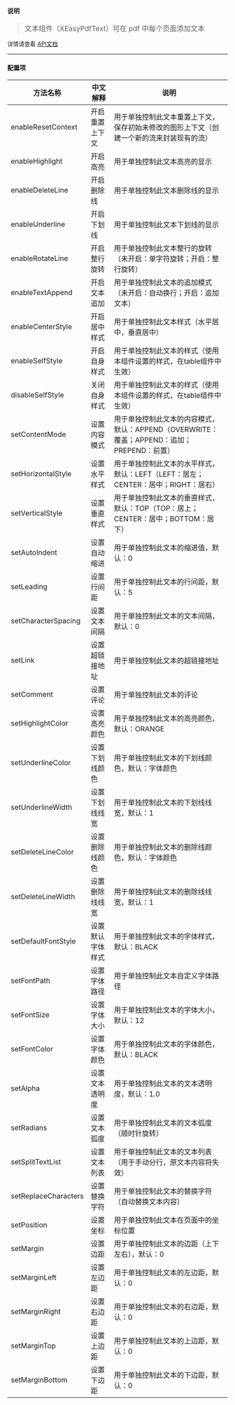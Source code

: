 #### 说明
> <font size=3>文本组件（XEasyPdfText）可在 pdf 中每个页面添加文本</font>

<font size=2>详情请查看 [API文档](/md/pdfbox/api文档.md)</font>

---

#### 配置项
|方法名称   |中文解释   |说明   |
|---|---|---|
|enableResetContext   |开启重置上下文   |用于单独控制此文本重置上下文，保存初始未修改的图形上下文（创建一个新的流来封装现有的流）   |
|enableHighlight   |开启高亮   |用于单独控制此文本高亮的显示   |
|enableDeleteLine   |开启删除线   |用于单独控制此文本删除线的显示   |
|enableUnderline   |开启下划线   |用于单独控制此文本下划线的显示   |
|enableRotateLine   |开启整行旋转   |用于单独控制此文本整行的旋转（未开启：单字符旋转；开启：整行旋转）   |
|enableTextAppend   |开启文本追加   |用于单独控制此文本的追加模式（未开启：自动换行；开启：追加文本）   |
|enableCenterStyle   |开启居中样式   |用于单独控制此文本样式（水平居中，垂直居中）   |
|enableSelfStyle   |开启自身样式   |用于单独控制此文本的样式（使用本组件设置的样式，在table组件中生效）   |
|disableSelfStyle   |关闭自身样式   |用于单独控制此文本的样式（使用本组件设置的样式，在table组件中生效）   |
|setContentMode   |设置内容模式   |用于单独控制此文本的内容模式，默认：APPEND（OVERWRITE：覆盖；APPEND：追加；PREPEND：前置）   |
|setHorizontalStyle   |设置水平样式   |用于单独控制此文本的水平样式，默认：LEFT（LEFT：居左；CENTER：居中；RIGHT：居右）   |
|setVerticalStyle   |设置垂直样式   |用于单独控制此文本的垂直样式，默认：TOP（TOP：居上；CENTER：居中；BOTTOM：居下）   |
|setAutoIndent   |设置自动缩进   |用于单独控制此文本的缩进值，默认：0   |
|setLeading   |设置行间距   |用于单独控制此文本的行间距，默认：5  |
|setCharacterSpacing   |设置文本间隔   |用于单独控制此文本的文本间隔，默认：0  |
|setLink   |设置超链接地址   |用于单独控制此文本的超链接地址  |
|setComment   |设置评论   |用于单独控制此文本的评论  |
|setHighlightColor   |设置高亮颜色   |用于单独控制此文本的高亮颜色，默认：ORANGE  |
|setUnderlineColor   |设置下划线颜色   |用于单独控制此文本的下划线颜色，默认：字体颜色  |
|setUnderlineWidth   |设置下划线线宽   |用于单独控制此文本的下划线线宽，默认：1  |
|setDeleteLineColor   |设置删除线颜色   |用于单独控制此文本的删除线颜色，默认：字体颜色  |
|setDeleteLineWidth   |设置删除线线宽   |用于单独控制此文本的删除线线宽，默认：1  |
|setDefaultFontStyle   |设置默认字体样式   |用于单独控制此文本的字体样式，默认：BLACK   |
|setFontPath   |设置字体路径   |用于单独控制此文本自定义字体路径   |
|setFontSize   |设置字体大小   |用于单独控制此文本的字体大小，默认：12   |
|setFontColor   |设置字体颜色   |用于单独控制此文本的字体颜色，默认：BLACK   |
|setAlpha   |设置文本透明度   |用于单独控制此文本的文本透明度，默认：1.0   |
|setRadians   |设置文本弧度   |用于单独控制此文本的文本弧度（顺时针旋转）   |
|setSplitTextList   |设置文本列表   |用于单独控制此文本的文本列表（用于手动分行，原文本内容将失效）   |
|setReplaceCharacters   |设置替换字符   |用于单独控制此文本的替换字符（自动替换文本内容）   |
|setPosition   |设置坐标   |用于单独控制此文本在页面中的坐标位置   |
|setMargin   |设置边距   |用于单独控制此文本的边距（上下左右），默认：0  |
|setMarginLeft   |设置左边距   |用于单独控制此文本的左边距，默认：0  |
|setMarginRight   |设置右边距   |用于单独控制此文本的右边距，默认：0  |
|setMarginTop   |设置上边距   |用于单独控制此文本的上边距，默认：0  |
|setMarginBottom   |设置下边距   |用于单独控制此文本的下边距，默认：0  |
